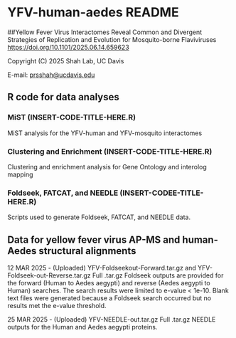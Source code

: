 # YFV-human-aedes README

##Yellow Fever Virus Interactomes Reveal Common and Divergent Strategies of Replication and Evolution for Mosquito-borne Flaviviruses
  https://doi.org/10.1101/2025.06.14.659623

Copyright (C) 2025 Shah Lab, UC Davis 

E-mail: prsshah@ucdavis.edu

## R code for data analyses
### MiST (INSERT-CODE-TITLE-HERE.R)  
  MiST analysis for the YFV-human and YFV-mosquito interactomes

### Clustering and Enrichment (INSERT-CODE-TITLE-HERE.R)
  Clustering and enrichment analysis for Gene Ontology and interolog mapping

### Foldseek, FATCAT, and NEEDLE (INSERT-CODEE-TITLE-HERE.R)
  Scripts used to generate Foldseek, FATCAT, and NEEDLE data.
  
## Data for yellow fever virus AP-MS and human-Aedes structural alignments
12 MAR 2025 - (Uploaded) YFV-Foldseekout-Forward.tar.gz and YFV-Foldseek-out-Reverse.tar.gz
  Full .tar.gz Foldseek outputs are provided for the forward (Human to Aedes aegypti) and reverse (Aedes aegypti to Human) searches.
  The search results were limited to e-value < 1e-10.
  Blank text files were generated because a Foldseek search occurred but no results met the e-value threshold.

25 MAR 2025 - (Uploaded) YFV-NEEDLE-out.tar.gz
  Full .tar.gz NEEDLE outputs for the Human and Aedes aegypti proteins.
